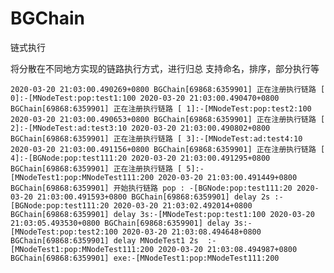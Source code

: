 # BGChain
链式执行


将分散在不同地方实现的链路执行方式，进行归总
支持命名，排序，部分执行等



`
2020-03-20 21:03:00.490269+0800 BGChain[69868:6359901] 正在注册执行链路 [ 0]:-[MNodeTest:pop:test1:100
2020-03-20 21:03:00.490470+0800 BGChain[69868:6359901] 正在注册执行链路 [ 1]:-[MNodeTest:pop:test2:100
2020-03-20 21:03:00.490653+0800 BGChain[69868:6359901] 正在注册执行链路 [ 2]:-[MNodeTest:ad:test3:10
2020-03-20 21:03:00.490802+0800 BGChain[69868:6359901] 正在注册执行链路 [ 3]:-[MNodeTest:ad:test4:10
2020-03-20 21:03:00.491156+0800 BGChain[69868:6359901] 正在注册执行链路 [ 4]:-[BGNode:pop:test111:20
2020-03-20 21:03:00.491295+0800 BGChain[69868:6359901] 正在注册执行链路 [ 5]:-[MNodeTest1:pop:MNodeTest111:200
2020-03-20 21:03:00.491449+0800 BGChain[69868:6359901] 开始执行链路 pop : -[BGNode:pop:test111:20
2020-03-20 21:03:00.491593+0800 BGChain[69868:6359901] delay 2s :-[BGNode:pop:test111:20
2020-03-20 21:03:02.492014+0800 BGChain[69868:6359901] delay 3s:-[MNodeTest:pop:test1:100
2020-03-20 21:03:05.493530+0800 BGChain[69868:6359901] delay 3s:-[MNodeTest:pop:test2:100
2020-03-20 21:03:08.494648+0800 BGChain[69868:6359901] delay MNodeTest1 2s  :-[MNodeTest1:pop:MNodeTest111:200
2020-03-20 21:03:08.494987+0800 BGChain[69868:6359901] exe:-[MNodeTest1:pop:MNodeTest111:200
`